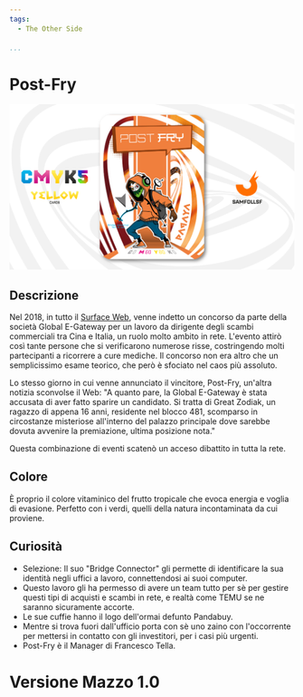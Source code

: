 ```yaml
---
tags:
  - The Other Side

...
```


# Post-Fry

![postfry](../eg/Y/postfry.jpg)

## Descrizione

Nel 2018, in tutto il [Surface Web](../Remix/deep.md), venne indetto un concorso da parte della società Global E-Gateway per un lavoro da dirigente degli scambi commerciali tra Cina e Italia, un ruolo molto ambito in rete. L'evento attirò così tante persone che si verificarono numerose risse, costringendo molti partecipanti a ricorrere a cure mediche. Il concorso non era altro che un semplicissimo esame teorico, che però è sfociato nel caos più assoluto.

Lo stesso giorno in cui venne annunciato il vincitore, Post-Fry, un'altra notizia sconvolse il Web: "A quanto pare, la Global E-Gateway è stata accusata di aver fatto sparire un candidato. Si tratta di Great Zodiak, un ragazzo di appena 16 anni, residente nel blocco 481, scomparso in circostanze misteriose all'interno del palazzo principale dove sarebbe dovuta avvenire la premiazione, ultima posizione nota."

Questa combinazione di eventi scatenò un acceso dibattito in tutta la rete.

## Colore

È proprio il colore vitaminico del frutto tropicale che evoca energia e voglia di evasione. Perfetto con i verdi, quelli della natura incontaminata da cui proviene.

## Curiosità

- Selezione: Il suo "Bridge Connector" gli permette di identificare la sua identità negli uffici a lavoro, connettendosi ai suoi computer.
- Questo lavoro gli ha permesso di avere un team tutto per sè per gestire questi tipi di acquisti e scambi in rete, e realtà come TEMU se ne saranno sicuramente accorte.
- Le sue cuffie hanno il logo dell'ormai defunto Pandabuy.
- Mentre si trova fuori dall'ufficio porta con sè uno zaino con l'occorrente per mettersi in contatto con gli investitori, per i casi più urgenti.
- Post-Fry è il Manager di Francesco Tella.

# Versione Mazzo 1.0
